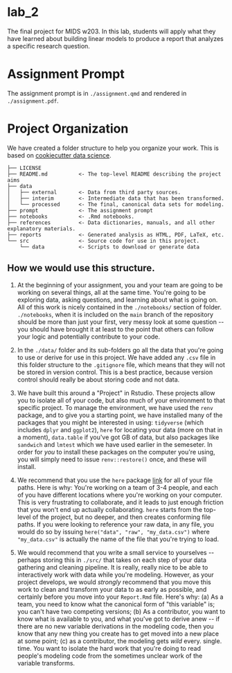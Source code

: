 # lab_2

The final project for MIDS w203. In this lab, students will apply what they have learned about building linear models to produce a report that analyzes a specific research question. 

# Assignment Prompt

The assignment prompt is in `./assignment.qmd` and rendered in `./assignment.pdf`. 

# Project Organization

We have created a folder structure to help you organize your work. This is based on [cookiecutter data science](https://drivendata.github.io/cookiecutter-data-science).


    ├── LICENSE
    ├── README.md          <- The top-level README describing the project aims
    ├── data
    │   ├── external       <- Data from third party sources.
    │   ├── interim        <- Intermediate data that has been transformed.
    │   └── processed      <- The final, canonical data sets for modeling.
    ├── prompt             <- The assignment prompt
    ├── notebooks          <- .Rmd notebooks. 
    ├── references         <- Data dictionaries, manuals, and all other explanatory materials.
    ├── reports            <- Generated analysis as HTML, PDF, LaTeX, etc.
    └── src                <- Source code for use in this project.
        └── data           <- Scripts to download or generate data

## How we would use this structure. 

1. At the beginning of your assignment, you and your team are going to be working on several things, all at the same time. You're going to be exploring data, asking questions, and learning about what is going on. All of this work is nicely contained in the `./notebooks/` section of folder. `./notebooks`, when it is included on the `main` branch of the repository should be more than just your first, very messy look at some question -- you should have brought it at least to the point that others can follow your logic and potentially contribute to your code. 

2. In the `./data/` folder and its sub-folders go all the data that you're going to use or derive for use in this project. We have added any `.csv` file in this folder structure to the `.gitignore` file, which means that they will not be stored in version control. This is a best practice, because version control should really be about storing code and not data. 

3. We have built this around a "Project" in Rstudio. These projects allow you to isolate all of your code, but also much of your environment to that specific project. To manage the environment, we have used the `renv` package, and to give you a starting point, we have installed many of the packages that you might be interested in using: `tidyverse` (which includes `dplyr` and `ggplot2`), `here` for locating your data (more on that in a moment), `data.table` if you've got GB of data, but also packages like `sandwich` and `lmtest` which we have used earlier in the semeseter. In order for _you_ to install these packages on the computer you're using, you will simply need to issue `renv::restore()` once, and these will install. 

4. We recommend that you use the `here` package [link](https://here.r-lib.org) for all of your file paths. Here is why: You're working on a team of 3-4 people, and each of you have different locations where you're working on your computer. This is very frustrating to collaborate, and it leads to just enough friction that you  won't end up actually collaborating. `here` starts from the top-level of the project, but no deeper, and then creates conforming file paths. If you were looking to reference your raw data, in any file, you would do so by issuing `here("data", "raw", "my_data.csv")` where `"my_data.csv"` is actually the name of the file that you're trying to load. 

5. We would recommend that you write a small service to yourselves -- perhaps storing this in `./src/` that takes on each step of your data gathering and cleaning pipeline. It is really, really nice to be able to interactively work with data while you're modeling. However, as your project develops, we would _strongly_ recommend that you move this work to clean and transform your data to as early as possible, and certainly before you move into your `Report.Rmd` file. Here's why: (a) As a team, you need to know what the canonical form of "this variable" is; you can't have two competing versions; (b) As a contributor, you want to know what is available to you, and what you've got to derive anew -- if there are no new variable derivations in the modeling code, then you know that any new thing you create has to get moved into a new place at some point; (c) as a contributor, the modeling gets _wild_ every. single. time. You want to isolate the hard work that you're doing to read people's modeling code from the sometimes unclear work of the variable transforms. 
